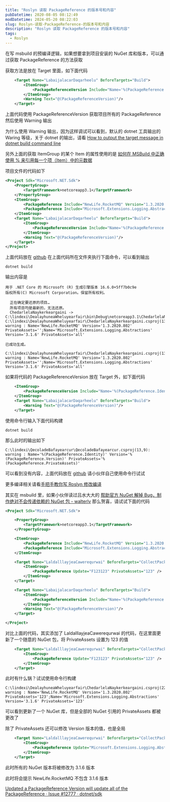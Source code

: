 ```yaml
---
title: "Roslyn 读取 PackageReference 的版本号和内容"
pubDatetime: 2020-08-05 08:12:49
modDatetime: 2024-05-20 08:22:03
slug: Roslyn-读取-PackageReference-的版本号和内容
description: "Roslyn 读取 PackageReference 的版本号和内容"
tags:
  - Roslyn
---
```





在写 msbuild 的预编译逻辑，如果想要拿到项目安装的 NuGet 库和版本，可以通过获取 PackageReference 的方法获取

<!--more-->


<!-- CreateTime:2020/8/5 16:12:49 -->



获取方法是放在 Target 里面，如下面代码

```xml
    <Target Name="LabaijalacarDaqarheelu" BeforeTargets="Build">
        <ItemGroup>
            <PackageReferenceVersion Include="Name='%(PackageReference.Identity)' Version='%(PackageReference.Version)' PrivateAssets='%(PackageReference.PrivateAssets)'"></PackageReferenceVersion>
        </ItemGroup>
        <Warning Text="@(PackageReferenceVersion)"/>
    </Target>
```

上面代码使用 PackageReferenceVersion 获取项目所有的 PackageReference 然后使用 Warning 输出

为什么使用 Warning 输出，因为这样调试可以看到，默认的 dotnet 工具输出的 Waring 等级，关于 dotnet 的输出，请看 [How to output the target message in dotnet build command line](https://blog.lindexi.com/post/How-to-output-the-target-message-in-dotnet-build-command-line.html)

另外上面的获取 ItemGroup 的某个 Item 的属性使用的是 [如何在 MSBuild 中正确使用 % 来引用每一个项（Item）中的元数据](https://blog.walterlv.com/post/how-to-reference-msbuild-item-metadata.html)

项目文件的代码如下

```xml
<Project Sdk="Microsoft.NET.Sdk">
    <PropertyGroup>
        <TargetFramework>netcoreapp3.1</TargetFramework>
    </PropertyGroup>
    <ItemGroup>
        <PackageReference Include="NewLife.RocketMQ" Version="1.3.2020.802" />
        <PackageReference Include="Microsoft.Extensions.Logging.Abstractions" Version="3.1.6" PrivateAssets="all"></PackageReference>
    </ItemGroup>
    <Target Name="LabaijalacarDaqarheelu" BeforeTargets="Build">
        <ItemGroup>
            <PackageReferenceVersion Include="Name='%(PackageReference.Identity)' Version='%(PackageReference.Version)' PrivateAssets='%(PackageReference.PrivateAssets)'"></PackageReferenceVersion>
        </ItemGroup>
        <Warning Text="@(PackageReferenceVersion)"/>
    </Target>
</Project>
```

上面代码放在 [github](https://github.com/lindexi/lindexi_gd/tree/63498da1cd6ae26ed3983bc9fc684fbfbed23e6b/DealayhuneaWheluyearfair) 在上面代码所在文件夹执行下面命令，可以看到输出

```
dotnet build
```

输出内容是

```
用于 .NET Core 的 Microsoft (R) 生成引擎版本 16.6.0+5ff7b0c9e
版权所有(C) Microsoft Corporation。保留所有权利。

  正在确定要还原的项目…
  所有项目均是最新的，无法还原。
  ChedarlelaNaykerkeargaini -> C:\lindexi\DealayhuneaWheluyearfair\bin\Debug\netcoreapp3.1\ChedarlelaNaykerkeargaini.dll
C:\lindexi\DealayhuneaWheluyearfair\ChedarlelaNaykerkeargaini.csproj(13,9): warning : Name='NewLife.RocketMQ' Version='1.3.2020.802' PrivateAssets='';Name='Microsoft.Extensions.Logging.Abstractions' Version='3.1.6' PrivateAssets='all'

已成功生成。

C:\lindexi\DealayhuneaWheluyearfair\ChedarlelaNaykerkeargaini.csproj(13,9): warning : Name='NewLife.RocketMQ' Version='1.3.2020.802' PrivateAssets='';Name='Microsoft.Extensions.Logging.Abstractions' Version='3.1.6' PrivateAssets='all'
```



如果将代码的 PackageReferenceVersion 放在 Target 外，如下面代码

```xml
    <ItemGroup>
        <PackageReferenceVersion Include="Name='%(PackageReference.Identity)' Version='%(PackageReference.Version)' PrivateAssets='%(PackageReference.PrivateAssets)'"></PackageReferenceVersion>
    </ItemGroup>
    <Target Name="LabaijalacarDaqarheelu" BeforeTargets="Build">
        <Warning Text="@(PackageReferenceVersion)"/>
    </Target>
```

使用命令行输入下面代码构建

```
dotnet build
```

那么此时的输出如下

```
C:\lindexi\QecoladeBafayearcur\QecoladeBafayearcur.csproj(13,9): warning : Name='%(PackageReference.Identity)' Version='%(PackageReference.Version)' PrivateAssets='%(PackageReference.PrivateAssets)'
```

可以看到没有内容，上面代码放在 [github](https://github.com/lindexi/lindexi_gd/tree/63498da1cd6ae26ed3983bc9fc684fbfbed23e6b/QecoladeBafayearcur) 请小伙伴自己使用命令行试试

更多编译相关请看[手把手教你写 Roslyn 修改编译](https://blog.lindexi.com/post/roslyn.html )

其实在 msbuild 里，如果小伙伴读过吕水大大的 [帮助官方 NuGet 解掉 Bug，制作绝对不会传递依赖的 NuGet 包 - walterlv](https://blog.walterlv.com/post/prevent-nuget-package-been-depended.html ) 那么贺喜，请试试下面的代码

```xml
<Project Sdk="Microsoft.NET.Sdk">

    <PropertyGroup>
        <TargetFramework>netcoreapp3.1</TargetFramework>
    </PropertyGroup>

    <ItemGroup>
        <PackageReference Include="NewLife.RocketMQ" Version="1.3.2020.802" />
        <PackageReference Include="Microsoft.Extensions.Logging.Abstractions" Version="3.1.6" PrivateAssets="all"></PackageReference>
    </ItemGroup>

    <Target Name="LaldalllayjeaCawerequrwai" BeforeTargets="CollectPackageReferences">
        <ItemGroup>
            <PackageReference Update="F123123" PrivateAssets="123" />
        </ItemGroup>
    </Target>

    <Target Name="LabaijalacarDaqarheelu" BeforeTargets="Build">
        <ItemGroup>
            <PackageReferenceVersion Include="Name='%(PackageReference.Identity)' Version='%(PackageReference.Version)' PrivateAssets='%(PackageReference.PrivateAssets)'"></PackageReferenceVersion>
        </ItemGroup>
        <Warning Text="@(PackageReferenceVersion)"/>
    </Target>

</Project>
```

对比上面的代码，其实添加了 LaldalllayjeaCawerequrwai 的代码，在这里面更新了一个随意的 NuGet 包，将 PrivateAssets 设置为 123 的值

```xml
    <Target Name="LaldalllayjeaCawerequrwai" BeforeTargets="CollectPackageReferences">
        <ItemGroup>
            <PackageReference Update="F123123" PrivateAssets="123" />
        </ItemGroup>
    </Target>
```

此时有什么锅？试试使用命令行构建

```
C:\lindexi\DealayhuneaWheluyearfair\ChedarlelaNaykerkeargaini.csproj(22,9): warning : Name='NewLife.RocketMQ' Version='1.3.2020.802' PrivateAssets='123';Name='Microsoft.Extensions.Logging.Abstractions' Version='3.1.6' PrivateAssets='123'
```

可以看到更新了一个 NuGet 库，但是全部的 NuGet 引用的 PrivateAssets 都被更改了

除了 PrivateAssets 还可以修改 Version 版本的值，也是全局

```xml
    <Target Name="LaldalllayjeaCawerequrwai" BeforeTargets="CollectPackageReferences">
        <ItemGroup>
            <PackageReference Update="Microsoft.Extensions.Logging.Abstractions" Version="3.1.6" PrivateAssets="123" />
        </ItemGroup>
    </Target>
```

此时所有的 NuGet 版本将被修改为 3.1.6 版本

此时将会提示 NewLife.RocketMQ 不包含 3.1.6 版本

[Updated a PackageReference Version will update all of the PackageReference · Issue #12777 · dotnet/sdk](https://github.com/dotnet/sdk/issues/12777 )

